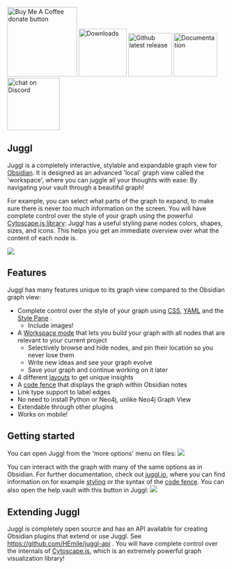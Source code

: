
<p align="left">
    <a href="https://ko-fi.com/Emile" title="Donate to this project using Buy Me A Coffee"><img src="https://img.shields.io/badge/buy%20me%20a%20coffee-donate-yellow.svg" alt="Buy Me A Coffee donate button" width="160"/></a>
    <a href="https://github.com/HEmile/juggl/releases">
        <img src="https://img.shields.io/github/downloads/HEmile/juggl/total.svg"
            alt="Downloads" width="110"></a> 
    <a href="https://github.com/HEmile/juggl/releases">
        <img src="https://img.shields.io/github/v/release/HEmile/juggl"
            alt="Github latest release" width="100"></a>
   <a href="https://juggl.io">
        <img src="https://img.shields.io/badge/docs-Obsidian-blue"
            alt="Documentation" width="100"></a>
    <a href="https://discord.gg/sAmSGpaPgM">
        <img src="https://img.shields.io/discord/794500624163143720?logo=discord"
            alt="chat on Discord" width="120"></a>
</p>

## Juggl 
Juggl is a completely interactive, stylable and expandable graph view for [Obsidian](https://obsidian.md). It is designed as an advanced 'local' graph view called the 'workspace', where you can juggle all your thoughts with ease: By navigating your vault through a beautiful graph!

For example, you can select what parts of the graph to expand, to make sure there is never too much information on the screen. You will have complete control over the style of your graph using the powerful [Cytoscape.js library](https://js.cytoscape.org): Juggl has a useful styling pane nodes colors, shapes, sizes, and icons. This helps you get an immediate overview over what the content of each node is.

![](https://raw.githubusercontent.com/HEmile/juggl/main/juggl/resources/juggl_trailer.gif)

## Features
Juggl has many features unique to its graph view compared to the Obsidian graph view:
- Complete control over the style of your graph using [CSS](https://juggl.io/Features/Styling/CSS+Styling), [YAML](https://juggl.io/Features/Styling/YAML+Styling) and the [Style Pane](https://juggl.io/Features/Styling/Style+Pane) .
  - Include images!
- A [Workspace mode](https://juggl.io/Features/Workspace+mode/Workspace+mode) that lets you build your graph with all nodes that are relevant to your current project
  - Selectively browse and hide nodes, and pin their location so you never lose them
  - Write new ideas and see your graph evolve
  - Save your graph and continue working on it later
- 4 different [layouts](https://juggl.io/Features/Layouts) to get unique insights
- A [code fence](https://juggl.io/Features/Juggl+code+fence) that displays the graph within Obsidian notes
- Link type support to label edges
- No need to install Python or Neo4j, unlike Neo4j Graph View
- Extendable through other plugins
- Works on mobile!

## Getting started 
You can open Juggl from the 'more options' menu on files:
![](https://raw.githubusercontent.com/HEmile/juggl/main/juggl/resources/open_juggl.gif)

You can interact with the graph with many of the same options as in Obsidian. For further documentation, check out [juggl.io](https://juggl.io/), where you can find information on for example [styling](https://juggl.io/Features/Styling/Styling) or the syntax of the [code fence](https://juggl.io/Features/Juggl+code+fence). 
You can also open the help vault with this button in Juggl:
![](https://raw.githubusercontent.com/HEmile/juggl/main/juggl/resources/juggl_help.gif)


## Extending Juggl
Juggl is completely open source and has an API available for creating Obsidian plugins that extend or use Juggl. See https://github.com/HEmile/juggl-api . You will have complete control over the internals of [Cytoscape.js](https://js.cytoscape.org), which is an extremely powerful graph visualization library! 
